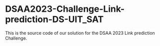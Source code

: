 # DSAA2023-Challenge-Link-prediction-DS-UIT_SAT
This is the source code of our solution for the DSAA 2023 Link prediction Challenge.
